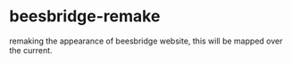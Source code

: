 # beesbridge-remake
remaking the appearance of beesbridge website, this will be mapped over the current.
